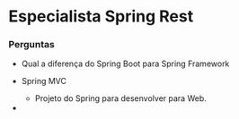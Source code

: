 # Especialista Spring Rest

### Perguntas
- Qual a diferença do Spring Boot para Spring Framework

- Spring MVC
  - Projeto do Spring para desenvolver para Web.
- 